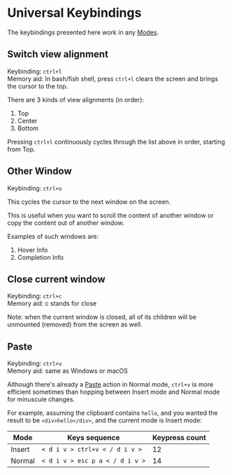 # Universal Keybindings

The keybindings presented here work in any [Modes](./modes.md).

## Switch view alignment

Keybinding: `ctrl+l`  
Memory aid: In bash/fish shell, press `ctrl+l` clears the screen and brings the cursor to the top.

There are 3 kinds of view alignments (in order):

1. Top
1. Center
1. Bottom

Pressing `ctrl+l` continuously cycles through the list above in order, starting from Top.

## Other Window

Keybinding: `ctrl+o`

This cycles the cursor to the next window on the screen.

This is useful when you want to scroll the content of another window or copy the content out of another window.

Examples of such windows are:

1. Hover Info
2. Completion Info

## Close current window

Keybinding: `ctrl+c`  
Memory aid: c stands for close

Note: when the current window is closed, all of its children will be unmounted (removed) from the screen as well.

## Paste

Keybinding: `ctrl+v`  
Memory aid: same as Windows or macOS

Although there's already a [Paste](./normal-mode/actions/index.md#paste) action
in Normal mode, `ctrl+v` is more efficient sometimes than hopping between
Insert mode and Normal mode for minuscule changes.

For example, assuming the clipboard contains `hello`, and you wanted the result to be `<div>hello</div>`, and the current mode is Insert mode:

| Mode   | Keys sequence                   | Keypress count |
| ------ | ------------------------------- | -------------- |
| Insert | `< d i v > ctrl+v < / d i v >`  | 12             |
| Normal | `< d i v > esc p a < / d i v >` | 14             |
